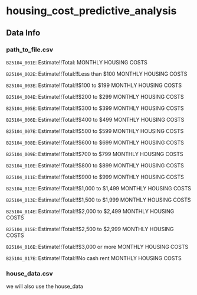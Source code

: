 # housing_cost_predictive_analysis

## Data Info

### path_to_file.csv
`B25104_001E`: Estimate!!Total:	MONTHLY HOUSING COSTS

`B25104_002E`: Estimate!!Total:!!Less than $100	MONTHLY HOUSING COSTS

`B25104_003E`: Estimate!!Total:!!$100 to $199	MONTHLY HOUSING COSTS

`B25104_004E`: Estimate!!Total:!!$200 to $299	MONTHLY HOUSING COSTS

`B25104_005E`: Estimate!!Total:!!$300 to $399	MONTHLY HOUSING COSTS

`B25104_006E`: Estimate!!Total:!!$400 to $499	MONTHLY HOUSING COSTS

`B25104_007E`: Estimate!!Total:!!$500 to $599	MONTHLY HOUSING COSTS

`B25104_008E`: Estimate!!Total:!!$600 to $699	MONTHLY HOUSING COSTS

`B25104_009E`: Estimate!!Total:!!$700 to $799	MONTHLY HOUSING COSTS

`B25104_010E`: Estimate!!Total:!!$800 to $899	MONTHLY HOUSING COSTS

`B25104_011E`: Estimate!!Total:!!$900 to $999	MONTHLY HOUSING COSTS

`B25104_012E`: Estimate!!Total:!!$1,000 to $1,499	MONTHLY HOUSING COSTS

`B25104_013E`: Estimate!!Total:!!$1,500 to $1,999	MONTHLY HOUSING COSTS

`B25104_014E`: Estimate!!Total:!!$2,000 to $2,499	MONTHLY HOUSING COSTS

`B25104_015E`: Estimate!!Total:!!$2,500 to $2,999	MONTHLY HOUSING COSTS

`B25104_016E`: Estimate!!Total:!!$3,000 or more	MONTHLY HOUSING COSTS

`B25104_017E`: Estimate!!Total:!!No cash rent	MONTHLY HOUSING COSTS

### house_data.csv
we will also use the house_data
